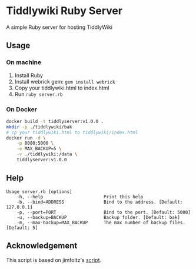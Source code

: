 # Tiddlywiki Ruby Server
A simple Ruby server for hosting TiddlyWiki

## Usage

### On machine

1. Install Ruby
1. Install webrick gem: `gem install webrick`
1. Copy your tiddlywiki.html to index.html
1. Run `ruby server.rb`

### On Docker

```bash
docker build -t tiddlyserver:v1.0.0 .
mkdir -p ./tiddlywiki/bak
# cp your tiddlywiki.html to tiddlywiki/index.html
docker run -d \
    -p 8080:5000 \
    -e MAX_BACKUP=5 \
    -v ./tiddlywiki:/data \
    tiddlyserver:v1.0.0
```

## Help

```
Usage server.rb [options]
    -h, --help                       Print this help
    -b, --bind=ADDRESS               Bind to the address. [Default: 127.0.0.1]
    -p, --port=PORT                  Bind to the port. [Default: 5000]
    -u, --backup=BACKUP              Backup folder. [Default: bak]
    -m, --max-backup=MAX_BACKUP      The max number of backup files. [Default: 5]
```

## Acknowledgement

This script is based on jimfoltz's [script](https://gist.github.com/jimfoltz/ee791c1bdd30ce137bc23cce826096da).
